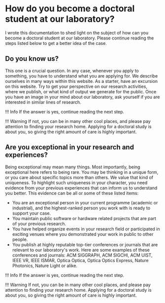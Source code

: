 # How do you become a doctoral student at our laboratory?

I wrote this documentation to shed light on the subject of how can you become a doctoral student at our laboratory.
Please continue reading the steps listed below to get a better idea of the case.

## Do you know us?

This one is a crucial question. 
In any case, whenever you apply to something, you have to understand what you are applying for.
We describe ourselves in many ways within this website.
As a starter, have an excursion on this website.
Try to get your perspective on our research activities, where we publish, or what kind of output we generate for the public.
Once you have an image in your mind about our laboratory, ask yourself if you are interested in similar lines of research.

!!! Info
    If the answer is yes, continue reading the next step. 

!!! Warning
    If not, you can be in many other cool places, and please pay attention to finding your research home.
    Applying for a doctoral study is about you, so giving the right amount of care is highly important.

## Are you exceptional in your research and experiences?

Being exceptional may mean many things.
Most importantly, being exceptional here refers to being rare.
You may be thinking in a unique form, or you care about specific topics more than others.
We value that kind of uniqueness.
To highlight such uniqueness in your character, you need evidence from your previous experiences that can inform us to understand you better.
This evidence can be all or some of these listed items:

- You are an exceptional person in your current programme (academic or industrial), and the highest-ranked person you work with is ready to support your case.
- You maintain public software or hardware related projects that are part of your previous research. 
- You have helped organize events in your research field or participated in exciting venues where you demonstrated your work in public to other people.
- You publish at highly reputable top-tier conferences or journals that are relevant to our laboratory's work. Here are some examples of these conferences and journals: ACM SIGGRAPH, ACM SIGCHI, ACM UIST, IEEE VR, IEEE ISMAR, Optica Optica, Optica Optics Express, Nature Photonics, Nature Light or alike.

!!! Info
    If the answer is yes, continue reading the next step. 

!!! Warning
    If not, you can be in many other cool places, and please pay attention to finding your research home.
    Applying for a doctoral study is about you, so giving the right amount of care is highly important.
